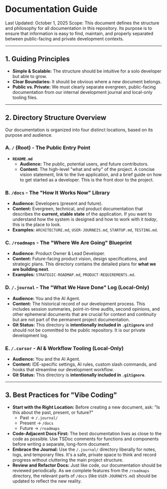 # Documentation Guide

Last Updated: October 1, 2025
Scope: This document defines the structure and philosophy for all documentation in this repository. Its purpose is to ensure that information is easy to find, maintain, and properly separated between public-facing and private development contexts.

---

## 1. Guiding Principles

*   **Simple & Scalable:** The structure should be intuitive for a solo developer but able to grow.
*   **Clear Boundaries:** It should be obvious where a new document belongs.
*   **Public vs. Private:** We must clearly separate evergreen, public-facing documentation from our internal development journal and local-only tooling files.

---

## 2. Directory Structure Overview

Our documentation is organized into four distinct locations, based on its purpose and audience.

### A. `/` (Root) - The Public Entry Point

*   **`README.md`**
    *   **Audience:** The public, potential users, and future contributors.
    *   **Content:** The high-level "what and why" of the project. A concise vision statement, link to the live application, and a brief guide on how to get started as a developer. This is the front door to the project.

### B. `/docs` - The "How It Works Now" Library

*   **Audience:** Developers (present and future).
*   **Content:** Evergreen, technical, and product documentation that describes the **current, stable state** of the application. If you want to understand how the system is designed and how to work with it *today*, this is the place to look.
*   **Examples:** `ARCHITECTURE.md`, `USER-JOURNEIS.md`, `STARTUP.md`, `TESTING.md`.

### C. `/roadmaps` - The "Where We Are Going" Blueprint

*   **Audience:** Product Owner & Lead Developer.
*   **Content:** Future-facing product vision, design specifications, and strategic plans. This directory contains the detailed plans for **what we are building next**.
*   **Examples:** `STRATEGIC-ROADMAP.md`, `PRODUCT-REQUIREMENTS.md`.

### D. `/.journal` - The "What We Have Done" Log (Local-Only)

*   **Audience:** You and the AI Agent.
*   **Content:** The historical record of our development process. This includes session summaries, point-in-time audits, second opinions, and other ephemeral documents that are crucial for context and continuity but are not part of the permanent project documentation.
*   **Git Status:** This directory is **intentionally included in `.gitignore`** and should not be committed to the public repository. It is our private development log.

### E. `/.cursor` - AI & Workflow Tooling (Local-Only)

*   **Audience:** You and the AI Agent.
*   **Content:** IDE-specific settings, AI rules, custom slash commands, and hooks that streamline our development workflow.
*   **Git Status:** This directory is **intentionally included in `.gitignore`**.

---

## 3. Best Practices for "Vibe Coding"

*   **Start with the Right Location:** Before creating a new document, ask: "Is this about the past, present, or future?"
    *   Past -> `/.journal/`
    *   Present -> `/docs`
    *   Future -> `/roadmaps`
*   **Code-Adjacent Docs First:** The best documentation lives as close to the code as possible. Use TSDoc comments for functions and components before writing a separate, long-form document.
*   **Embrace the Journal:** Use the `/.journal/` directory liberally for notes, logs, and temporary files. It's a safe, private space to think and record progress without cluttering the main project structure.
*   **Review and Refactor Docs:** Just like code, our documentation should be reviewed periodically. As we complete features from the `/roadmaps` directory, the relevant parts of `/docs` (like `USER-JOURNEYS.md`) should be updated to reflect the new reality.
